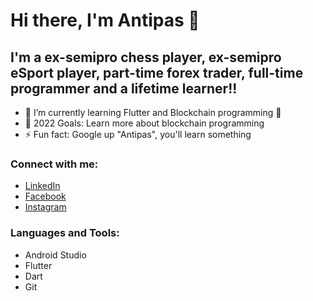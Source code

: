 # Hi there, I'm Antipas 👋 

## I'm a ex-semipro chess player, ex-semipro eSport player, part-time forex trader, full-time programmer and a lifetime learner!!

- 🌱 I’m currently learning Flutter and Blockchain programming 🤣
- 🥅 2022 Goals: Learn more about blockchain programming
- ⚡ Fun fact: Google up "Antipas", you'll learn something

### Connect with me:

- [LinkedIn](https://www.linkedin.com/in/antipastang/)
- [Facebook](https://www.facebook.com/railin.antipastang/)
- [Instagram](https://www.instagram.com/antipastang/)

### Languages and Tools:

- Android Studio
- Flutter
- Dart
- Git

<br />
<br />
